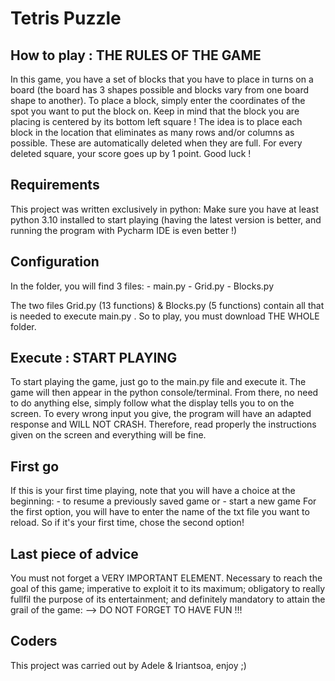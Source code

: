 # Tetris Puzzle

## How to play : THE RULES OF THE GAME
In this game, you have a set of blocks that you have to place in turns on a board (the board has 3 shapes possible and blocks vary from one board shape to another). 
To place a block, simply enter the coordinates of the spot you want to put the block on. Keep in mind that the block you are placing is centered by its bottom left square ! 
The idea is to place each block in the location that eliminates as many rows and/or columns as possible. These are automatically deleted when they are full. For every deleted square, your score goes up by 1 point. Good luck !

## Requirements
This project was written exclusively in python:
Make sure you have at least python 3.10 installed to start playing (having the latest version is better, and running the program with Pycharm IDE is even better !)

## Configuration 
In the folder, you will find 3 files: - main.py
                                      - Grid.py 
                                      - Blocks.py 

The two files Grid.py (13 functions) & Blocks.py (5 functions) contain all that is needed to execute main.py . So to play, you must download THE WHOLE folder.

## Execute : START PLAYING
To start playing the game, just go to the main.py file and execute it. The game will then appear in the python console/terminal. From there, no need to do anything else, simply follow what the display tells you to on the screen.
To every wrong input you give, the program will have an adapted response and WILL NOT CRASH. Therefore, read properly the instructions given on the screen and everything will be fine.

## First go
If this is your first time playing, note that you will have a choice at the beginning: 
                      - to resume a previously saved game
                                       or
                              - start a new game
For the first option, you will have to enter the name of the txt file you want to reload. So if it's your first time, chose the second option!

## Last piece of advice
You must not forget a VERY IMPORTANT ELEMENT. Necessary to reach the goal of this game; imperative to exploit it to its maximum; obligatory to really fullfil the purpose of its entertainment; and definitely mandatory to attain the grail of the game: 
                                                              -->  DO NOT FORGET TO HAVE FUN !!!

## Coders
This project was carried out by Adele & Iriantsoa,
                                                  enjoy ;)
